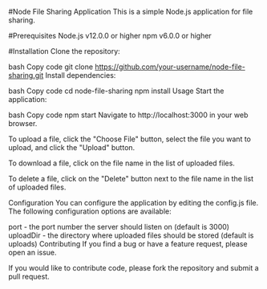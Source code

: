 #Node File Sharing Application
This is a simple Node.js application for file sharing.

#Prerequisites
Node.js v12.0.0 or higher
npm v6.0.0 or higher

#Installation
Clone the repository:

bash
Copy code
git clone https://github.com/your-username/node-file-sharing.git
Install dependencies:

bash
Copy code
cd node-file-sharing
npm install
Usage
Start the application:

bash
Copy code
npm start
Navigate to http://localhost:3000 in your web browser.

To upload a file, click the "Choose File" button, select the file you want to upload, and click the "Upload" button.

To download a file, click on the file name in the list of uploaded files.

To delete a file, click on the "Delete" button next to the file name in the list of uploaded files.

Configuration
You can configure the application by editing the config.js file. The following configuration options are available:

port - the port number the server should listen on (default is 3000)
uploadDir - the directory where uploaded files should be stored (default is uploads)
Contributing
If you find a bug or have a feature request, please open an issue.

If you would like to contribute code, please fork the repository and submit a pull request.

